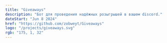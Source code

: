 ```yaml
---
title: "Giveaways"
description: "Бот для проведения надёжных розыгрышей в вашем discord."
dateStart: "Jun 8 2024"
href: "https://github.com/zobweyt/Giveaways"
logo: "/projects/giveaways.svg"
rgb: "175, 1, 32"
---
```


